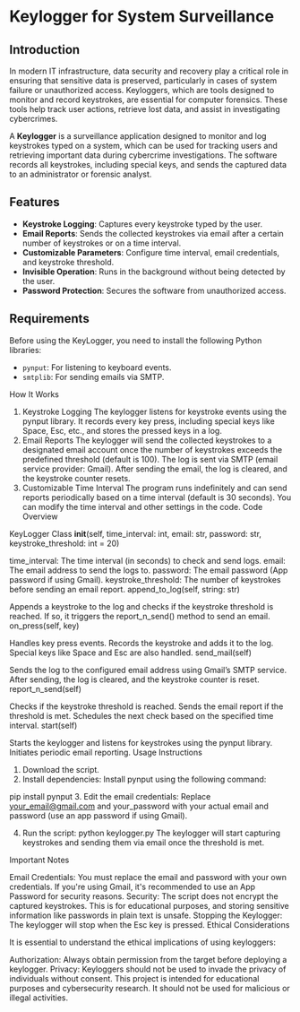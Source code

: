 # Keylogger for System Surveillance

## Introduction

In modern IT infrastructure, data security and recovery play a critical role in ensuring that sensitive data is preserved, particularly in cases of system failure or unauthorized access. Keyloggers, which are tools designed to monitor and record keystrokes, are essential for computer forensics. These tools help track user actions, retrieve lost data, and assist in investigating cybercrimes.

A **Keylogger** is a surveillance application designed to monitor and log keystrokes typed on a system, which can be used for tracking users and retrieving important data during cybercrime investigations. The software records all keystrokes, including special keys, and sends the captured data to an administrator or forensic analyst.

## Features

- **Keystroke Logging**: Captures every keystroke typed by the user.
- **Email Reports**: Sends the collected keystrokes via email after a certain number of keystrokes or on a time interval.
- **Customizable Parameters**: Configure time interval, email credentials, and keystroke threshold.
- **Invisible Operation**: Runs in the background without being detected by the user.
- **Password Protection**: Secures the software from unauthorized access.

## Requirements

Before using the KeyLogger, you need to install the following Python libraries:

- `pynput`: For listening to keyboard events.
- `smtplib`: For sending emails via SMTP.


How It Works

1. Keystroke Logging
The keylogger listens for keystroke events using the pynput library.
It records every key press, including special keys like Space, Esc, etc., and stores the pressed keys in a log.
2. Email Reports
The keylogger will send the collected keystrokes to a designated email account once the number of keystrokes exceeds the predefined threshold (default is 100).
The log is sent via SMTP (email service provider: Gmail).
After sending the email, the log is cleared, and the keystroke counter resets.
3. Customizable Time Interval
The program runs indefinitely and can send reports periodically based on a time interval (default is 30 seconds).
You can modify the time interval and other settings in the code.
Code Overview

KeyLogger Class
__init__(self, time_interval: int, email: str, password: str, keystroke_threshold: int = 20)

time_interval: The time interval (in seconds) to check and send logs.
email: The email address to send the logs to.
password: The email password (App password if using Gmail).
keystroke_threshold: The number of keystrokes before sending an email report.
append_to_log(self, string: str)

Appends a keystroke to the log and checks if the keystroke threshold is reached. If so, it triggers the report_n_send() method to send an email.
on_press(self, key)

Handles key press events.
Records the keystroke and adds it to the log. Special keys like Space and Esc are also handled.
send_mail(self)

Sends the log to the configured email address using Gmail’s SMTP service.
After sending, the log is cleared, and the keystroke counter is reset.
report_n_send(self)

Checks if the keystroke threshold is reached.
Sends the email report if the threshold is met.
Schedules the next check based on the specified time interval.
start(self)

Starts the keylogger and listens for keystrokes using the pynput library.
Initiates periodic email reporting.
Usage Instructions

1. Download the script.
2. Install dependencies:
Install pynput using the following command:

pip install pynput
3. Edit the email credentials:
Replace your_email@gmail.com and your_password with your actual email and password (use an app password if using Gmail).

4. Run the script:
python keylogger.py
The keylogger will start capturing keystrokes and sending them via email once the threshold is met.

Important Notes

Email Credentials: You must replace the email and password with your own credentials. If you're using Gmail, it's recommended to use an App Password for security reasons.
Security: The script does not encrypt the captured keystrokes. This is for educational purposes, and storing sensitive information like passwords in plain text is unsafe.
Stopping the Keylogger: The keylogger will stop when the Esc key is pressed.
Ethical Considerations

It is essential to understand the ethical implications of using keyloggers:

Authorization: Always obtain permission from the target before deploying a keylogger.
Privacy: Keyloggers should not be used to invade the privacy of individuals without consent.
This project is intended for educational purposes and cybersecurity research. It should not be used for malicious or illegal activities.
